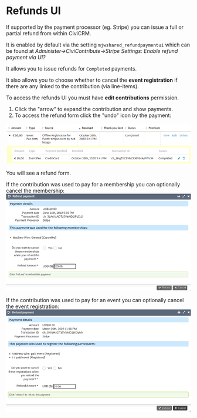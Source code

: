 # Refunds UI
If supported by the payment processor (eg. Stripe) you can issue a full or partial refund from within CiviCRM.

It is enabled by default via the setting `mjwshared_refundpaymentui` which can be found at
*Administer->CiviContribute->Stripe Settings: Enable refund payment via UI?*

It allows you to issue refunds for `Completed` payments.

It also allows you to choose whether to cancel the **event registration** if there are any linked to the contribution (via line-items).

To access the refunds UI you must have **edit contributions** permission.

1. Click the "arrow" to expand the contribution and show payments.
2. To access the refund form click the "undo" icon by the payment:

![Refund icon](images/refundpaymenticon.png)

You will see a refund form.

If the contribution was used to pay for a membership you can optionally cancel the membership:
![Refund UI - memberships](images/refundui-membership.png)

If the contribution was used to pay for an event you can optionally cancel the event registration:
![Refund UI - events](images/refundui-events.png)
